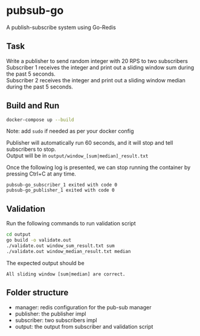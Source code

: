 # pubsub-go
A publish-subscribe system using Go-Redis

## Task

Write a publisher to send random integer with 20 RPS to two subscribers  
Subscriber 1 receives the integer and print out a sliding window sum during the past 5 seconds.  
Subscriber 2 receives the integer and print out a sliding window median during the past 5 seconds.  

## Build and Run

```bash
docker-compose up --build
```
Note: add `sudo` if needed as per your docker config

Publisher will automatically run 60 seconds, and it will stop and tell subscribers to stop.  
Output will be in `output/window_[sum|median]_result.txt`

Once the following log is presented, we can stop running the container by
pressing Ctrl+C at any time.

```
pubsub-go_subscriber_1 exited with code 0
pubsub-go_publisher_1 exited with code 0
```

## Validation

Run the following commands to run validation script

```bash
cd output
go build -o validate.out
./validate.out window_sum_result.txt sum
./validate.out window_median_result.txt median
```

The expected output should be
```
All sliding window [sum|median] are correct.
```

## Folder structure

- manager: redis configuration for the pub-sub manager
- publisher: the publisher impl
- subscriber: two subscribers impl
- output: the output from subscriber and validation script